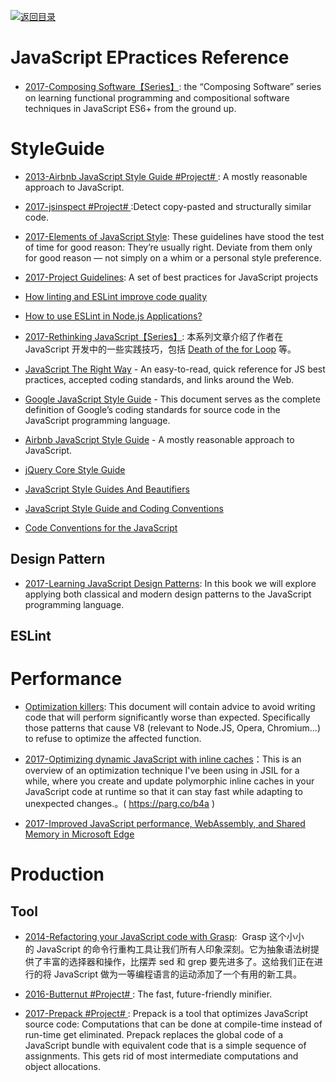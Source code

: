 [![返回目录](https://parg.co/UGo)](https://parg.co/b4z) 


 


 


 






# JavaScript EPractices Reference



- [2017-Composing Software【Series】](https://parg.co/bJ4): the “Composing Software” series on learning functional programming and compositional software techniques in JavaScript ES6+ from the ground up.


# StyleGuide



- [2013-Airbnb JavaScript Style Guide #Project# ](https://github.com/airbnb/javascript): A mostly reasonable approach to JavaScript.

- [2017-jsinspect #Project# ](https://github.com/danielstjules/jsinspect):Detect copy-pasted and structurally similar code.

- [2017-Elements of JavaScript Style](https://medium.com/javascript-scene/elements-of-javascript-style-caa8821cb99f): These guidelines have stood the test of time for good reason: They’re usually right. Deviate from them only for good reason — not simply on a whim or a personal style preference.

- [2017-Project Guidelines](https://parg.co/bI3): A set of best practices for JavaScript projects

- [How linting and ESLint improve code quality](http://6me.us/J450)

- [How to use ESLint in Node.js Applications?](https://hackernoon.com/how-to-use-eslint-in-node-js-applications-cc4b2298ce55)

- [2017-Rethinking JavaScript【Series】](http://6me.us/Mi8op): 本系列文章介绍了作者在 JavaScript 开发中的一些实践技巧，包括 [Death of the for Loop](https://hackernoon.com/rethinking-javascript-death-of-the-for-loop-c431564c84a8) 等。

- [JavaScript The Right Way](http://jstherightway.org/) - An easy-to-read, quick reference for JS best practices, accepted coding standards, and links around the Web.

- [Google JavaScript Style Guide](https://google.github.io/styleguide/jsguide.html) - This document serves as the complete definition of Google’s coding standards for source code in the JavaScript programming language.

- [Airbnb JavaScript Style Guide](https://github.com/airbnb/javascript) - A mostly reasonable approach to JavaScript.

- [jQuery Core Style Guide](http://contribute.jquery.org/style-guide/js/)

- [JavaScript Style Guides And Beautifiers](https://addyosmani.com/blog/javascript-style-guides-and-beautifiers/)

- [JavaScript Style Guide and Coding Conventions](https://www.w3schools.com/js/js_conventions.asp)

- [Code Conventions for the JavaScript](http://javascript.crockford.com/code.html) 


## Design Pattern

- [2017-Learning JavaScript Design Patterns](https://addyosmani.com/resources/essentialjsdesignpatterns/book/): In this book we will explore applying both classical and modern design patterns to the JavaScript programming language.


## ESLint 


# Performance

- [Optimization killers](https://github.com/petkaantonov/bluebird/wiki/Optimization-killers): This document will contain advice to avoid writing code that will perform significantly worse than expected. Specifically those patterns that cause V8 (relevant to Node.JS, Opera, Chromium...) to refuse to optimize the affected function.

- [2017-Optimizing dynamic JavaScript with inline caches](https://parg.co/b4a)：This is an overview of an optimization technique I've been using in JSIL for a while, where you create and update polymorphic inline caches in your JavaScript code at runtime so that it can stay fast while adapting to unexpected changes.。( https://parg.co/b4a )

- [2017-Improved JavaScript performance, WebAssembly, and Shared Memory in Microsoft Edge](https://parg.co/bfk) 




# Production


## Tool

- [2014-Refactoring your JavaScript code with Grasp](http://www.graspjs.com/blog/2014/01/07/refactoring-javascript-with-grasp):  Grasp 这个小小的 JavaScript 的命令行重构工具让我们所有人印象深刻。它为抽象语法树提供了丰富的选择器和操作，比摆弄 sed 和 grep 要先进多了。这给我们正在进行的将 JavaScript 做为一等编程语言的运动添加了一个有用的新工具。

- [2016-Butternut #Project# ](https://github.com/Rich-Harris/butternut): The fast, future-friendly minifier.

- [2017-Prepack #Project# ](https://prepack.io/): Prepack is a tool that optimizes JavaScript source code: Computations that can be done at compile-time instead of run-time get eliminated. Prepack replaces the global code of a JavaScript bundle with equivalent code that is a simple sequence of assignments. This gets rid of most intermediate computations and object allocations.
